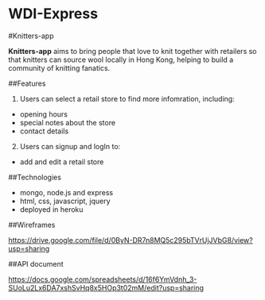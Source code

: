# WDI-Express
#Knitters-app

**Knitters-app** aims to bring people that love to knit together with retailers so that  knitters can source wool locally in Hong Kong, helping to build a community of knitting fanatics.

##Features

1. Users can select a retail store to find more infomration, including:
  - opening hours
  - special notes about the store
  - contact details
2. Users can signup and logIn to:
  - add and edit a retail store

##Technologies
+ mongo, node.js and express
+ html, css, javascript, jquery
+ deployed in heroku

##Wireframes

https://drive.google.com/file/d/0ByN-DR7n8MQ5c295bTVrUjJVbG8/view?usp=sharing

##API document

https://docs.google.com/spreadsheets/d/16f6YmVdnh_3-SUoLu2Lx6DA7xshSvHq8x5HOp3t02mM/edit?usp=sharing
